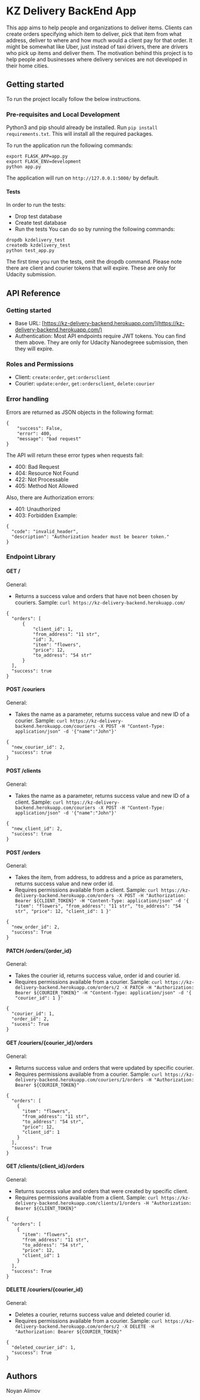 # KZ Delivery BackEnd App

This app aims to help people and organizations to deliver items. Clients can create orders specifying which item to deliver,
pick that item from what address, deliver to where and how much would a client pay for that order.
It might be somewhat like Uber, just instead of taxi drivers, there are drivers who pick up items and deliver them.
The motivation behind this project is to help people and businesses where delivery services are not developed in their home cities.

## Getting started

To run the project locally follow the below instructions.

### Pre-requisites and Local Development

Python3 and pip should already be installed.
Run `pip install requirements.txt`. This will install all the required packages.

To run the application run the following commands:

```
export FLASK_APP=app.py
export FLASK_ENV=development
python app.py
```

The application will run on `http://127.0.0.1:5000/` by default.

#### Tests

In order to run the tests:

- Drop test database
- Create test database
- Run the tests
  You can do so by running the following commands:

```
dropdb kzdelivery_test
createdb kzdelivery_test
python test_app.py
```

The first time you run the tests, omit the dropdb command.
Please note there are client and courier tokens that will expire. These are only for Udacity submission.

## API Reference

### Getting started

- Base URL: [https://kz-delivery-backend.herokuapp.com/](https://kz-delivery-backend.herokuapp.com/)
- Authentication: Most API endpoints require JWT tokens. You can find them above. They are only for Udacity Nanodegreee submission, then they will expire.

### Roles and Permissions

- Client: `create:order`, `get:ordersclient`
- Courier: `update:order`, `get:ordersclient`, `delete:courier`

### Error handling

Errors are returned as JSON objects in the following format:

```
{
    "success": False,
    "error": 400,
    "message": "bad request"
}
```

The API will return these error types when requests fail:

- 400: Bad Request
- 404: Resource Not Found
- 422: Not Processable
- 405: Method Not Allowed

Also, there are Authorization errors:

- 401: Unauthorized
- 403: Forbidden
  Example:

```
{
  "code": "invalid_header",
  "description": "Authorization header must be bearer token."
}
```

### Endpoint Library

#### GET /

General:

- Returns a success value and orders that have not been chosen by couriers.
  Sample: `curl https://kz-delivery-backend.herokuapp.com/`

```
{
  "orders": [
      {
          "client_id": 1,
          "from_address": "11 str",
          "id": 3,
          "item": "flowers",
          "price": 12,
          "to_address": "54 str"
      }
  ],
  "success": true
}
```

#### POST /couriers

General:

- Takes the name as a parameter, returns success value and new ID of a courier.
  Sample: `curl https://kz-delivery-backend.herokuapp.com/couriers -X POST -H "Content-Type: application/json" -d '{"name":"John"}'`

```
{
  "new_courier_id": 2,
  "success": true
}
```

#### POST /clients

General:

- Takes the name as a parameter, returns success value and new ID of a client.
  Sample: `curl https://kz-delivery-backend.herokuapp.com/couriers -X POST -H "Content-Type: application/json" -d '{"name":"John"}'`

```
{
  "new_client_id": 2,
  "success": true
}
```

#### POST /orders

General:

- Takes the item, from address, to address and a price as parameters, returns success value and new order id.
- Requires permissions available from a client.
  Sample: `curl https://kz-delivery-backend.herokuapp.com/orders -X POST -H "Authorization: Bearer ${CLIENT_TOKEN}" -H "Content-Type: application/json" -d '{ "item": "flowers", "from_address": "11 str", "to_address": "54 str", "price": 12, "client_id": 1 }'`

```
{
  "new_order_id": 2,
  "success": True
}
```

#### PATCH /orders/{order_id}

General:

- Takes the courier id, returns success value, order id and courier id.
- Requires permissions available from a courier.
  Sample: `curl https://kz-delivery-backend.herokuapp.com/orders/2 -X PATCH -H "Authorization: Bearer ${COURIER_TOKEN}" -H "Content-Type: application/json" -d '{ "courier_id": 1 }'`

```
{
  "courier_id": 1,
  "order_id": 2,
  "sucess": True
}
```

#### GET /couriers/{courier_id}/orders

General:

- Returns success value and orders that were updated by specific courier.
- Requires permissions available from a courier.
  Sample: `curl https://kz-delivery-backend.herokuapp.com/couriers/1/orders -H "Authorization: Bearer ${COURIER_TOKEN}"`

```
{
  "orders": [
    {
      "item": "flowers",
      "from_address": "11 str",
      "to_address": "54 str",
      "price": 12,
      "client_id": 1
    }
  ],
  "success": True
}
```

#### GET /clients/{client_id}/orders

General:

- Returns success value and orders that were created by specific client.
- Requires permissions available from a client.
  Sample: `curl https://kz-delivery-backend.herokuapp.com/clients/1/orders -H "Authorization: Bearer ${CLIENT_TOKEN}"`

```
{
  "orders": [
    {
      "item": "flowers",
      "from_address": "11 str",
      "to_address": "54 str",
      "price": 12,
      "client_id": 1
    }
  ],
  "success": True
}
```

#### DELETE /couriers/{courier_id}

General:

- Deletes a courier, returns success value and deleted courier id.
- Requires permissions available from a courier.
  Sample: `curl https://kz-delivery-backend.herokuapp.com/orders/2 -X DELETE -H "Authorization: Bearer ${COURIER_TOKEN}"`

```
{
  "deleted_courier_id": 1,
  "success": True
}
```

## Authors

Noyan Alimov
